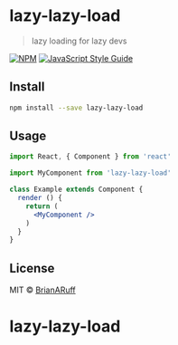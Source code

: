 # lazy-lazy-load

> lazy loading for lazy devs

[![NPM](https://img.shields.io/npm/v/lazy-lazy-load.svg)](https://www.npmjs.com/package/lazy-lazy-load) [![JavaScript Style Guide](https://img.shields.io/badge/code_style-standard-brightgreen.svg)](https://standardjs.com)

## Install

```bash
npm install --save lazy-lazy-load
```

## Usage

```jsx
import React, { Component } from 'react'

import MyComponent from 'lazy-lazy-load'

class Example extends Component {
  render () {
    return (
      <MyComponent />
    )
  }
}
```

## License

MIT © [BrianARuff](https://github.com/BrianARuff)
# lazy-lazy-load
